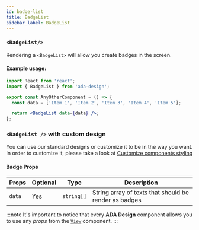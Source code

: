 ```yaml
---
id: badge-list
title: BadgeList
sidebar_label: BadgeList
---
```


### `<BadgeList/>`

Rendering a `<BadgeList>` will allow you create badges in the screen.

#### Example usage:

```jsx
import React from 'react';
import { BadgeList } from 'ada-design';

export const AnyOtherComponent = () => {
  const data = ['Item 1', 'Item 2', 'Item 3', 'Item 4', 'Item 5'];

  return <BadgeList data={data} />;
};
```

### `<BadgeList />` with custom design

You can use our standard designs or customize it to be in the way you want. In order to customize it, please take a look at [Customize components styling](../advanced/customize-component-styling)

#### Badge Props

| Props  | Optional | Type       | Description                                           |
| ------ | -------- | ---------- | ----------------------------------------------------- |
| `data` | Yes      | `string[]` | String array of texts that should be render as badges |

:::note
It's important to notice that every **ADA Design** component allows you to use any _props_ from the [`View`](view) component.
:::
